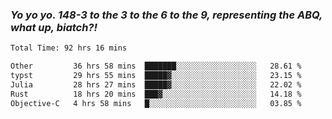 ### ***Yo yo yo. 148-3 to the 3 to the 6 to the 9, representing the ABQ, what up, biatch?!***

<!--START_SECTION:waka-->

```txt
Total Time: 92 hrs 16 mins

Other         36 hrs 58 mins  ███████░░░░░░░░░░░░░░░░░░   28.61 %
typst         29 hrs 55 mins  █████▓░░░░░░░░░░░░░░░░░░░   23.15 %
Julia         28 hrs 27 mins  █████▓░░░░░░░░░░░░░░░░░░░   22.02 %
Rust          18 hrs 20 mins  ███▓░░░░░░░░░░░░░░░░░░░░░   14.18 %
Objective-C   4 hrs 58 mins   █░░░░░░░░░░░░░░░░░░░░░░░░   03.85 %
```

<!--END_SECTION:waka-->

<!--
**AJMC2002/AJMC2002** is a ✨ _special_ ✨ repository because its `README.md` (this file) appears on your GitHub profile.

Here are some ideas to get you started:

- 🔭 I’m currently working on ...
- 🌱 I’m currently learning ...
- 👯 I’m looking to collaborate on ...
- 🤔 I’m looking for help with ...
- 💬 Ask me about ...
- 📫 How to reach me: ...
- 😄 Pronouns: ...
- ⚡ Fun fact: ...
-->
